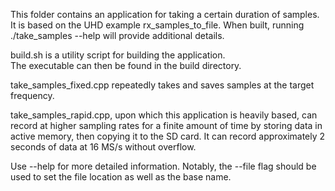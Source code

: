 This folder contains an application for taking a certain duration of samples.  It is based on the UHD example rx_samples_to_file.  When built, running ./take_samples --help will provide additional details.

build.sh is a utility script for building the application.  
The executable can then be found in the build directory.

take_samples_fixed.cpp repeatedly takes and saves samples at the target frequency.

take_samples_rapid.cpp, upon which this application is heavily based, can record at higher sampling rates for a finite amount of time by storing data in active memory, then copying it to the SD card.  It can record approximately 2 seconds of data at 16 MS/s without overflow.

Use --help for more detailed information.
Notably, the --file flag should be used to set the file location as well
as the base name.


